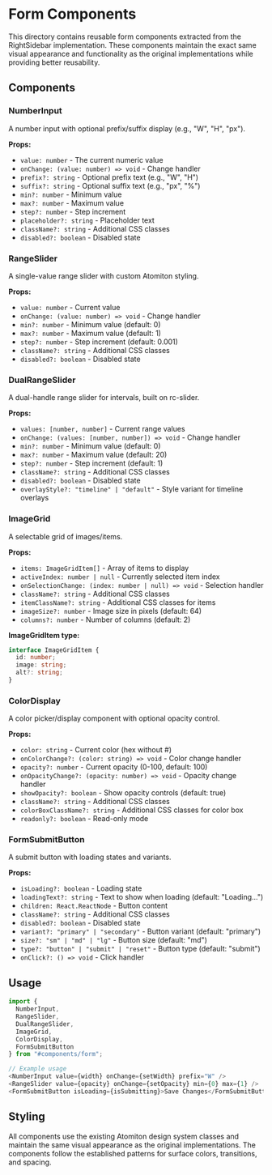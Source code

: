 # Form Components

This directory contains reusable form components extracted from the RightSidebar
implementation. These components maintain the exact same visual appearance and
functionality as the original implementations while providing better
reusability.

## Components

### NumberInput

A number input with optional prefix/suffix display (e.g., "W", "H", "px").

**Props:**

- `value: number` - The current numeric value
- `onChange: (value: number) => void` - Change handler
- `prefix?: string` - Optional prefix text (e.g., "W", "H")
- `suffix?: string` - Optional suffix text (e.g., "px", "%")
- `min?: number` - Minimum value
- `max?: number` - Maximum value
- `step?: number` - Step increment
- `placeholder?: string` - Placeholder text
- `className?: string` - Additional CSS classes
- `disabled?: boolean` - Disabled state

### RangeSlider

A single-value range slider with custom Atomiton styling.

**Props:**

- `value: number` - Current value
- `onChange: (value: number) => void` - Change handler
- `min?: number` - Minimum value (default: 0)
- `max?: number` - Maximum value (default: 1)
- `step?: number` - Step increment (default: 0.001)
- `className?: string` - Additional CSS classes
- `disabled?: boolean` - Disabled state

### DualRangeSlider

A dual-handle range slider for intervals, built on rc-slider.

**Props:**

- `values: [number, number]` - Current range values
- `onChange: (values: [number, number]) => void` - Change handler
- `min?: number` - Minimum value (default: 0)
- `max?: number` - Maximum value (default: 20)
- `step?: number` - Step increment (default: 1)
- `className?: string` - Additional CSS classes
- `disabled?: boolean` - Disabled state
- `overlayStyle?: "timeline" | "default"` - Style variant for timeline overlays

### ImageGrid

A selectable grid of images/items.

**Props:**

- `items: ImageGridItem[]` - Array of items to display
- `activeIndex: number | null` - Currently selected item index
- `onSelectionChange: (index: number | null) => void` - Selection handler
- `className?: string` - Additional CSS classes
- `itemClassName?: string` - Additional CSS classes for items
- `imageSize?: number` - Image size in pixels (default: 64)
- `columns?: number` - Number of columns (default: 2)

**ImageGridItem type:**

```typescript
interface ImageGridItem {
  id: number;
  image: string;
  alt?: string;
}
```

### ColorDisplay

A color picker/display component with optional opacity control.

**Props:**

- `color: string` - Current color (hex without #)
- `onColorChange?: (color: string) => void` - Color change handler
- `opacity?: number` - Current opacity (0-100, default: 100)
- `onOpacityChange?: (opacity: number) => void` - Opacity change handler
- `showOpacity?: boolean` - Show opacity controls (default: true)
- `className?: string` - Additional CSS classes
- `colorBoxClassName?: string` - Additional CSS classes for color box
- `readonly?: boolean` - Read-only mode

### FormSubmitButton

A submit button with loading states and variants.

**Props:**

- `isLoading?: boolean` - Loading state
- `loadingText?: string` - Text to show when loading (default: "Loading...")
- `children: React.ReactNode` - Button content
- `className?: string` - Additional CSS classes
- `disabled?: boolean` - Disabled state
- `variant?: "primary" | "secondary"` - Button variant (default: "primary")
- `size?: "sm" | "md" | "lg"` - Button size (default: "md")
- `type?: "button" | "submit" | "reset"` - Button type (default: "submit")
- `onClick?: () => void` - Click handler

## Usage

```typescript
import {
  NumberInput,
  RangeSlider,
  DualRangeSlider,
  ImageGrid,
  ColorDisplay,
  FormSubmitButton
} from "#components/form";

// Example usage
<NumberInput value={width} onChange={setWidth} prefix="W" />
<RangeSlider value={opacity} onChange={setOpacity} min={0} max={1} />
<FormSubmitButton isLoading={isSubmitting}>Save Changes</FormSubmitButton>
```

## Styling

All components use the existing Atomiton design system classes and maintain the
same visual appearance as the original implementations. The components follow
the established patterns for surface colors, transitions, and spacing.
